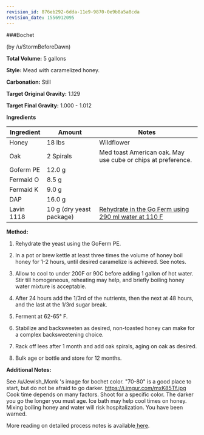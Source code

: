```yaml
---
revision_id: 876eb292-6dda-11e9-9870-0e9b8a5a8cda
revision_date: 1556912095
---
```


###Bochet

(by /u/StormBeforeDawn)

**Total Volume:** 5 gallons

**Style:** Mead with caramelized honey.

**Carbonation:** Still

**Target Original Gravity:** 1.129

**Target Final Gravity:** 1.000 - 1.012

**Ingredients**

Ingredient| Amount | Notes
---|---|---
Honey | 18 lbs | Wildflower 
Oak| 2 Spirals | Med toast American oak. May use cube or chips at preference.
Goferm PE | 12.0 g
Fermaid O | 8.5 g |
Fermaid K | 9.0 g | 
DAP |16.0 g|
Lavin 1118 | 10 g (dry yeast package) | [Rehydrate in the Go Ferm using 290 ml water at 110 F](http://www.scottlab.com/product-102.aspx)

**Method:**

1. Rehydrate the yeast using the GoFerm PE.

1. In a pot or brew kettle at least three times the volume of honey boil honey for 1-2 hours, until desired caramelize is achieved. See notes. 

1. Allow to cool to under 200F or 90C before adding 1 gallon of hot water. Stir till homogeneous, reheating may help, and briefly boiling honey water mixture is acceptable.

1. After 24 hours add the 1/3rd of the nutrients, then the next at 48 hours, and the last at the 1/3rd sugar break. 

1. Ferment at 62-65° F.

1. Stabilize and backsweeten as desired, non-toasted honey can make for a complex backsweetening choice. 

1. Rack off lees after 1 month and add oak spirals, aging on oak as desired. 

1. Bulk age or bottle and store for 12 months.

**Additional Notes:**

See /u/Jewish_Monk 's image for bochet color. "70-80" is a good place to start, but do not be afraid to go darker. https://i.imgur.com/mxK85Tf.jpg
Cook time depends on many factors. Shoot for a specific color. The darker you go the longer you must age.
Ice bath may help cool times on honey. Mixing boiling honey and water will risk hospitalization. You have been warned. 

More reading on detailed process notes is available[ here](https://www.reddit.com/r/mead/wiki/process/process_summary).